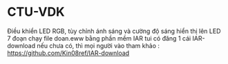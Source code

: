 # CTU-VDK
Điều khiển LED RGB, tùy chỉnh ánh sáng và cường độ sáng hiển thị lên LED 7 đoạn
chạy file doan.eww  bằng phần mềm IAR
tui có đăng 1 cái IAR-download nếu chưa có, thì mọi người vào tham khảo : https://github.com/Kin08ref/IAR-download
